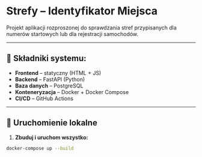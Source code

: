 # Strefy – Identyfikator Miejsca

Projekt aplikacji rozproszonej do sprawdzania stref przypisanych dla numerów startowych lub dla rejestracji samochodów.

---

## 🧱 Składniki systemu:

- **Frontend** – statyczny (HTML + JS)
- **Backend** – FastAPI (Python)
- **Baza danych** – PostgreSQL
- **Konteneryzacja** – Docker + Docker Compose
- **CI/CD** – GitHub Actions

---

## 🚀 Uruchomienie lokalne

1. **Zbuduj i uruchom wszystko:**

```bash
docker-compose up --build
```
